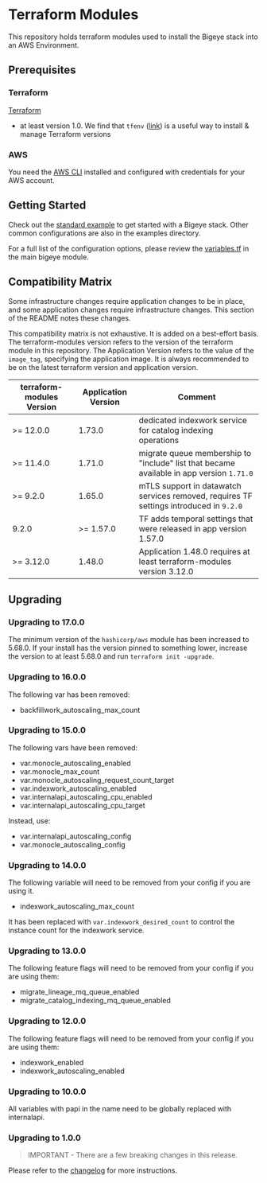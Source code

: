 # Terraform Modules

This repository holds terraform modules used to install
the Bigeye stack into an AWS Environment.

## Prerequisites

### Terraform

[Terraform](https://developer.hashicorp.com/terraform/tutorials/aws-get-started/install-cli#install-terraform)

- at least version 1.0. We find that
  `tfenv` ([link](https://github.com/tfutils/tfenv)) is a useful way to install
  & manage Terraform versions

### AWS

You need the [AWS CLI](https://docs.aws.amazon.com/cli/latest/userguide/getting-started-install.html)
installed and configured with credentials for your AWS account.

## Getting Started

Check out the [standard example](./examples/standard/) to get started with
a Bigeye stack. Other common configurations are also in the examples directory.

For a full list of the configuration options, please review the
[variables.tf](./modules/bigeye/variables.tf) in the main bigeye module.

## Compatibility Matrix

Some infrastructure changes require application changes to be in place,
and some application changes require infrastructure changes. This section
of the README notes these changes.

This compatibility matrix is not exhaustive. It is added on a
best-effort basis. The terraform-modules version refers to the version
of the terraform module in this repository. The Application Version refers
to the value of the `image_tag`, specifying the application image.
It is always recommended to be on the latest
terraform version and application version.

| terraform-modules Version | Application Version | Comment                                                                                  |
|---------------------------|---------------------|------------------------------------------------------------------------------------------|
| >= 12.0.0                 | 1.73.0              | dedicated indexwork service for catalog indexing operations                              |
| >= 11.4.0                 | 1.71.0              | migrate queue membership to "include" list that became available in app version `1.71.0` |
| >= 9.2.0                  | 1.65.0              | mTLS support in datawatch services removed, requires TF settings introduced in `9.2.0`   |
| 9.2.0                     | >= 1.57.0           | TF adds temporal settings that were released in app version 1.57.0                       |
| >= 3.12.0                 | 1.48.0              | Application 1.48.0 requires at least terraform-modules version 3.12.0                    |

## Upgrading

### Upgrading to 17.0.0

The minimum version of the `hashicorp/aws` module has been increased to
5.68.0.  If your install has the version pinned to something lower,
increase the version to at least 5.68.0 and run `terraform init -upgrade`.

### Upgrading to 16.0.0

The following var has been removed:

- backfillwork_autoscaling_max_count

### Upgrading to 15.0.0

The following vars have been removed:

- var.monocle_autoscaling_enabled
- var.monocle_max_count
- var.monocle_autoscaling_request_count_target
- var.indexwork_autoscaling_enabled
- var.internalapi_autoscaling_cpu_enabled
- var.internalapi_autoscaling_cpu_target

Instead, use:

- var.internalapi_autoscaling_config
- var.monocle_autoscaling_config

### Upgrading to 14.0.0

The following variable will need to be removed from your config if you
are using it.

- indexwork_autoscaling_max_count

It has been replaced with `var.indexwork_desired_count` to control the
instance count for the indexwork service.

### Upgrading to 13.0.0

The following feature flags will need to be removed from your config if you
are using them:

- migrate_lineage_mq_queue_enabled
- migrate_catalog_indexing_mq_queue_enabled

### Upgrading to 12.0.0

The following feature flags will need to be removed from your config if you
are using them:

- indexwork_enabled
- indexwork_autoscaling_enabled

### Upgrading to 10.0.0

All variables with papi in the name need to be globally replaced with internalapi.

### Upgrading to 1.0.0

> IMPORTANT - There are a few breaking changes in this release.

Please refer to the [changelog](./CHANGELOG.md#100-2023-12-22)
for more instructions.
